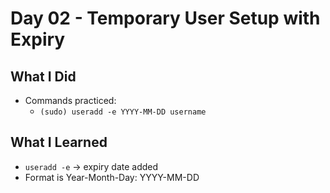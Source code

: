 # Day 02 - Temporary User Setup with Expiry

## What I Did
- Commands practiced:
  - `(sudo) useradd -e YYYY-MM-DD username`

## What I Learned
- `useradd -e` -> expiry date added
- Format is Year-Month-Day: YYYY-MM-DD
